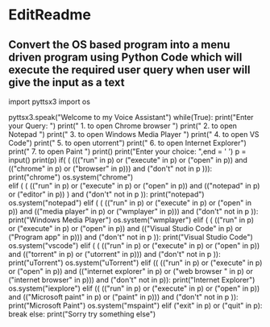 # EditReadme
## Convert the OS based program into a menu driven program using Python Code which will execute the required user query when user will give the input as a text
import pyttsx3
import os

pyttsx3.speak("Welcome to my Voice Assistant")
while(True):
	print("Enter your Query: ")
	print("      1. to open Chrome browser ")
	print("      2. to open Notepad ")
	print("      3. to open Windows Media Player ")
	print("      4. to open VS Code")
	print("      5. to open utorrent")
	print("      6. to open Internet Explorer")
	print("      7. to open Paint ")
	print()
	print("Enter your choice: ",end = ' ')
	p = input()
	print(p)
	if( ( ((("run" in p) or ("execute" in p) or ("open" in p)) and (("chrome" in p) or ("browser" in p))) and ("don't" not in p ))):
      		print("chrome")
      		os.system("chrome")     
	elif ( ( (("run" in p) or ("execute" in p) or ("open" in p)) and (("notepad" in p) or ("editor" in p)) ) and ("don't" not in p )):
     		print("notepad")
     		os.system("notepad")
	elif ( ( (("run" in p) or ("execute" in p) or ("open" in p)) and (("media player" in p) or ("wmplayer" in p)))  and ("don't" not in p )):
     		print("Windows Media Player")
     		os.system("wmplayer")
	elif ( ( (("run" in p) or ("execute" in p) or ("open" in p)) and (("Visual Studio Code" in p) or ("Program app" in p))) and ("don't" not in p )):
     		print("Visual Studio Code")
     		os.system("vscode")
	elif ( ( (("run" in p) or ("execute" in p) or ("open" in p)) and (("torrent" in p) or ("utorrent" in p))) and ("don't" not in p )):
     		print("uTorrent")
     		os.system("uTorrent")
	elif (( (("run" in p) or ("execute" in p) or ("open" in p)) and (("internet explorer" in p) or ("web browser " in p) or ("internet browser" in p))) and ("don't" not in p)):
     		print("Internet Explorer")
     		os.system("iexplore")
	elif (( (("run" in p) or ("execute" in p) or ("open" in p)) and (("Microsoft paint" in p) or ("paint" in p))) and ("don't" not in p )):
     		print("Microsoft Paint")
     		os.system("mspaint")
	elif  ("exit" in p) or  ("quit" in p):
		break
	else:
      		print("Sorry try something else")




